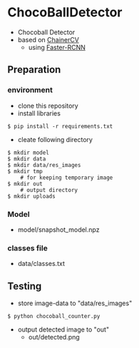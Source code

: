 # ChocoBallDetector

- Chocoball Detector
- based on [ChainerCV](https://chainercv.readthedocs.io/en/stable/#)
  - using [Faster-RCNN](https://chainercv.readthedocs.io/en/stable/reference/links/faster_rcnn.html?highlight=faster%20rcnn)

## Preparation
### environment
- clone this repository
- install libraries
```
$ pip install -r requirements.txt
```

- cleate following directory
```
$ mkdir model
$ mkdir data
$ mkdir data/res_images
$ mkdir tmp
	# for keeping temporary image
$ mkdir out
	# output directory
$ mkdir uploads
```

### Model
- model/snapshot_model.npz

### classes file
- data/classes.txt

## Testing
- store image-data to "data/res_images"
```
$ python chocoball_counter.py
```
- output detected image to "out"
  - out/detected.png

